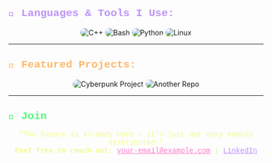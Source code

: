 
<h2 style="color:#bd93f9; font-family:'Courier New', Courier, monospace;">🚀 Languages & Tools I Use:</h2>

<p align="center">
  <img src="https://img.shields.io/badge/C++-00599C?style=for-the-badge&logo=c%2B%2B&logoColor=white" alt="C++" style="border-radius: 12px;"> 
  <img src="https://img.shields.io/badge/Bash-4EAA25?style=for-the-badge&logo=gnu-bash&logoColor=white" alt="Bash" style="border-radius: 12px;"> 
  <img src="https://img.shields.io/badge/Python-FFD43B?style=for-the-badge&logo=python&logoColor=blue" alt="Python" style="border-radius: 12px;"> 
  <img src="https://img.shields.io/badge/Linux-FCC624?style=for-the-badge&logo=linux&logoColor=black" alt="Linux" style="border-radius: 12px;"> 
</p>

---

<h2 style="color:#ffb86c; font-family:'Courier New', Courier, monospace;">💾 Featured Projects:</h2>

<p align="center">
  <a href="https://github.com/your-repo" style="text-decoration: none;">
    <img src="https://img.shields.io/badge/Cyberpunk_Project-ff5555?style=for-the-badge&logo=github&logoColor=white" alt="Cyberpunk Project" style="border-radius: 12px;">
  </a>
  <a href="https://github.com/another-repo" style="text-decoration: none;">
    <img src="https://img.shields.io/badge/Another_Repo-50fa7b?style=for-the-badge&logo=github&logoColor=white" alt="Another Repo" style="border-radius: 12px;">
  </a>
</p>

---

<h2 style="color:#50fa7b; font-family:'Courier New', Courier, monospace;">🖤 Join</h2>

<p align="center" style="color:#f1fa8c; font-family:'Courier New', Courier, monospace;">
  "The future is already here – it's just not very evenly distributed." <br>
  <strong>Feel free to reach out:</strong> 
  <a href="mailto:your-email@example.com" style="color:#ff79c6;">your-email@example.com</a> |
  <a href="https://linkedin.com/in/your-profile" style="color:#bd93f9;">LinkedIn</a>
</p>
